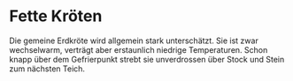 # Fette Kröten
Die gemeine Erdkröte wird allgemein stark unterschätzt. Sie ist zwar wechselwarm, verträgt aber erstaunlich niedrige Temperaturen. Schon knapp über dem Gefrierpunkt strebt sie unverdrossen über Stock und Stein zum nächsten Teich.